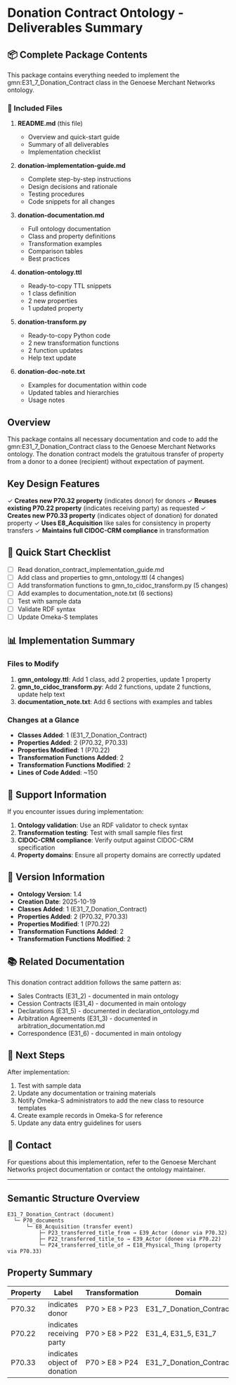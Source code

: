 # Donation Contract Ontology - Deliverables Summary

## 📦 Complete Package Contents

This package contains everything needed to implement the gmn:E31_7_Donation_Contract class in the Genoese Merchant Networks ontology.

### 📄 Included Files

1. **README.md** (this file)
   - Overview and quick-start guide
   - Summary of all deliverables
   - Implementation checklist

2. **donation-implementation-guide.md**
   - Complete step-by-step instructions
   - Design decisions and rationale
   - Testing procedures
   - Code snippets for all changes

3. **donation-documentation.md**
   - Full ontology documentation
   - Class and property definitions
   - Transformation examples
   - Comparison tables
   - Best practices

4. **donation-ontology.ttl**
   - Ready-to-copy TTL snippets
   - 1 class definition
   - 2 new properties
   - 1 updated property

5. **donation-transform.py**
   - Ready-to-copy Python code
   - 2 new transformation functions
   - 2 function updates
   - Help text update

6. **donation-doc-note.txt**
   - Examples for documentation within code
   - Updated tables and hierarchies
   - Usage notes

## Overview

This package contains all necessary documentation and code to add the gmn:E31_7_Donation_Contract class to the Genoese Merchant Networks ontology. The donation contract models the gratuitous transfer of property from a donor to a donee (recipient) without expectation of payment.

## Key Design Features

✓ **Creates new P70.32 property** (indicates donor) for donors
✓ **Reuses existing P70.22 property** (indicates receiving party) as requested
✓ **Creates new P70.33 property** (indicates object of donation) for donated property
✓ **Uses E8_Acquisition** like sales for consistency in property transfers
✓ **Maintains full CIDOC-CRM compliance** in transformation

## 🎯 Quick Start Checklist

- [ ] Read donation_contract_implementation_guide.md
- [ ] Add class and properties to gmn_ontology.ttl (4 changes)
- [ ] Add transformation functions to gmn_to_cidoc_transform.py (5 changes)
- [ ] Add examples to documentation_note.txt (6 sections)
- [ ] Test with sample data
- [ ] Validate RDF syntax
- [ ] Update Omeka-S templates

## 📊 Implementation Summary

### Files to Modify
1. **gmn_ontology.ttl**: Add 1 class, add 2 properties, update 1 property
2. **gmn_to_cidoc_transform.py**: Add 2 functions, update 2 functions, update help text
3. **documentation_note.txt**: Add 6 sections with examples and tables

### Changes at a Glance
- **Classes Added**: 1 (E31_7_Donation_Contract)
- **Properties Added**: 2 (P70.32, P70.33)
- **Properties Modified**: 1 (P70.22)
- **Transformation Functions Added**: 2
- **Transformation Functions Modified**: 2
- **Lines of Code Added**: ~150

## 🔧 Support Information

If you encounter issues during implementation:

1. **Ontology validation**: Use an RDF validator to check syntax
2. **Transformation testing**: Test with small sample files first
3. **CIDOC-CRM compliance**: Verify output against CIDOC-CRM specification
4. **Property domains**: Ensure all property domains are correctly updated

## 📅 Version Information

- **Ontology Version**: 1.4
- **Creation Date**: 2025-10-19
- **Classes Added**: 1 (E31_7_Donation_Contract)
- **Properties Added**: 2 (P70.32, P70.33)
- **Properties Modified**: 1 (P70.22)
- **Transformation Functions Added**: 2
- **Transformation Functions Modified**: 2

## 📚 Related Documentation

This donation contract addition follows the same pattern as:
- Sales Contracts (E31_2) - documented in main ontology
- Cession Contracts (E31_4) - documented in main ontology
- Declarations (E31_5) - documented in declaration_ontology.md
- Arbitration Agreements (E31_3) - documented in arbitration_documentation.md
- Correspondence (E31_6) - documented in main ontology

## 🚀 Next Steps

After implementation:
1. Test with sample data
2. Update any documentation or training materials
3. Notify Omeka-S administrators to add the new class to resource templates
4. Create example records in Omeka-S for reference
5. Update any data entry guidelines for users

## 📧 Contact

For questions about this implementation, refer to the Genoese Merchant Networks project documentation or contact the ontology maintainer.

---

## Semantic Structure Overview

```
E31_7_Donation_Contract (document)
  └─ P70_documents
      └─ E8_Acquisition (transfer event)
          ├─ P23_transferred_title_from → E39_Actor (donor via P70.32)
          ├─ P22_transferred_title_to → E39_Actor (donee via P70.22)
          └─ P24_transferred_title_of → E18_Physical_Thing (property via P70.33)
```

## Property Summary

| Property | Label | Transformation | Domain |
|----------|-------|----------------|--------|
| P70.32 | indicates donor | P70 > E8 > P23 | E31_7_Donation_Contract |
| P70.22 | indicates receiving party | P70 > E8 > P22 | E31_4, E31_5, E31_7 |
| P70.33 | indicates object of donation | P70 > E8 > P24 | E31_7_Donation_Contract |
